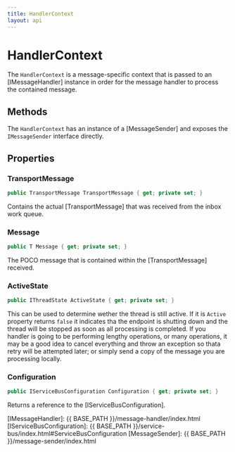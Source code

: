 ```yaml
---
title: HandlerContext
layout: api
---
```

# HandlerContext

The `HandlerContext` is a message-specific context that is passed to an [IMessageHandler] instance in order for the message handler to process the contained message.  

## Methods

The `HandlerContext` has an instance of a [MessageSender] and exposes the `IMessageSender` interface directly.

## Properties

### TransportMessage

``` c#
public TransportMessage TransportMessage { get; private set; }
```

Contains the actual [TransportMessage] that was received from the inbox work queue.

### Message

``` c#
public T Message { get; private set; }
```

The POCO message that is contained within the [TransportMessage] received.

### ActiveState

``` c#
public IThreadState ActiveState { get; private set; }
```

This can be used to determine wether the thread is still active.  If it is `Active` property returns `false` it indicates tha the endpoint is shutting down and the thread will be stopped as soon as all processing is completed.  If you handler is going to be performing lengthy operations, or many operations, it may be a good idea to cancel everything and throw an exception so thata retry will be attempted later; or simply send a copy of the message you are processing locally.

### Configuration

``` c#
public IServiceBusConfiguration Configuration { get; private set; }
```

Returns a reference to the [IServiceBusConfiguration].

[IMessageHandler]: {{ BASE_PATH }}/message-handler/index.html
[IServiceBusConfiguration]: {{ BASE_PATH }}/service-bus/index.html#ServiceBusConfiguration
[MessageSender]: {{ BASE_PATH }}/message-sender/index.html
